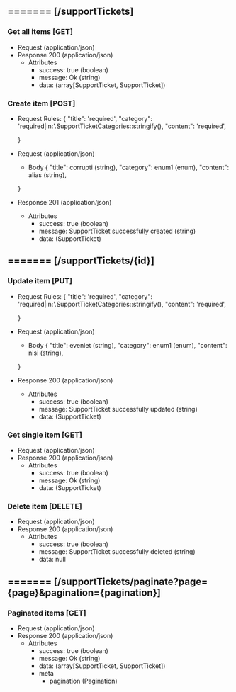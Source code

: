 ## ======= [/supportTickets]

### Get all items [GET]
+ Request (application/json)
    <!-- include(request/header.md) -->
+ Response 200 (application/json)
    + Attributes         
        + success: true (boolean)
        + message: Ok (string)
        + data: (array[SupportTicket, SupportTicket])

<!-- include(response/401.md) -->
<!-- include(response/500.md) -->
### Create item [POST]
+ Request Rules:
    {
        "title": 'required',
        "category": 'required|in:'.SupportTicketCategories::stringify(),
        "content": 'required',

    }
+ Request (application/json)
    <!-- include(request/header.md) -->
    + Body
    {
            "title": corrupti (string),
            "category": enum1 (enum),
            "content": alias (string),

    }
+ Response 201 (application/json)
    + Attributes         
        + success: true (boolean)
        + message: SupportTicket successfully created (string)
        + data: (SupportTicket)

<!-- include(response/401.md) -->
<!-- include(response/422.md) -->
<!-- include(response/500.md) -->

## ======= [/supportTickets/{id}]
### Update item [PUT]
<!-- include(parameters/id.md) -->
+ Request Rules:
    {
        "title": 'required',
        "category": 'required|in:'.SupportTicketCategories::stringify(),
        "content": 'required',

    }
+ Request (application/json)
    <!-- include(request/header.md) -->
    + Body
    {
            "title": eveniet (string),
            "category": enum1 (enum),
            "content": nisi (string),

    }
+ Response 200 (application/json)
    + Attributes         
        + success: true (boolean)
        + message: SupportTicket successfully updated (string)
        + data: (SupportTicket)

<!-- include(response/401.md) -->
<!-- include(response/404.md) -->
<!-- include(response/422.md) -->
<!-- include(response/500.md) -->
### Get single item [GET]
<!-- include(parameters/id.md) -->
+ Request (application/json)
    <!-- include(request/header.md) -->
+ Response 200 (application/json)
    + Attributes         
        + success: true (boolean)
        + message: Ok (string)
        + data: (SupportTicket)

<!-- include(response/401.md) -->
<!-- include(response/404.md) -->
<!-- include(response/500.md) -->
### Delete item [DELETE]
<!-- include(parameters/id.md) -->
+ Request (application/json)
    <!-- include(request/header.md) -->    
+ Response 200 (application/json)
    + Attributes         
        + success: true (boolean)
        + message: SupportTicket successfully deleted (string)
        + data: null

<!-- include(response/401.md) -->
<!-- include(response/404.md) -->
<!-- include(response/500.md) -->

## ======= [/supportTickets/paginate?page={page}&pagination={pagination}]
### Paginated items [GET]
<!-- include(parameters/pagination.md) -->
+ Request (application/json)
    <!-- include(request/header.md) -->
+ Response 200 (application/json)
    + Attributes         
        + success: true (boolean)
        + message: Ok (string)
        + data: (array[SupportTicket, SupportTicket])
        + meta
            + pagination (Pagination)

<!-- include(response/401.md) -->
<!-- include(response/500.md) -->


